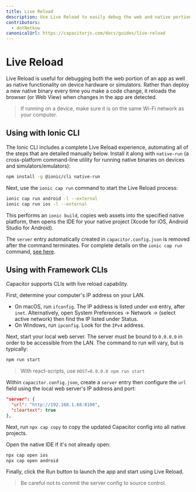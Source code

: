 ```yaml
---
title: Live Reload
description: Use Live Reload to easily debug the web and native portions of an app on a device or simulator.
contributors:
  - dotNetkow
canonicalUrl: https://capacitorjs.com/docs/guides/live-reload
---
```


# Live Reload

Live Reload is useful for debugging both the web portion of an app as well as native functionality on device hardware or simulators. Rather than deploy a new native binary every time you make a code change, it reloads the browser (or Web View) when changes in the app are detected.

> If running on a device, make sure it is on the same Wi-Fi network as your computer.

## Using with Ionic CLI

The Ionic CLI includes a complete Live Reload experience, automating all of the steps that are detailed manually below. Install it along with `native-run` (a cross-platform command-line utility for running native binaries on devices and simulators/emulators):

```bash
npm install -g @ionic/cli native-run
```

Next, use the `ionic cap run` command to start the Live Reload process:

```bash
ionic cap run android -l --external
ionic cap run ios -l --external
```

This performs an `ionic build`, copies web assets into the specified native platform, then opens the IDE for your native project (Xcode for iOS, Android Studio for Android).

The `server` entry automatically created in `capacitor.config.json` is removed after the command terminates. For complete details on the `ionic cap run` command, [see here](https://ionicframework.com/docs/cli/commands/capacitor-run).

## Using with Framework CLIs

Capacitor supports CLIs with live reload capability.

First, determine your computer's IP address on your LAN.

- On macOS, run `ifconfig`. The IP address is listed under `en0` entry, after `inet`. Alternatively, open System Preferences -> Network -> (select active network) then find the IP listed under Status.
- On Windows, run `ipconfig`. Look for the `IPv4` address.

Next, start your local web server. The server must be bound to `0.0.0.0` in order to be accessible from the LAN. The command to run will vary, but is typically:

```bash
npm run start
```

> With react-scripts, use `HOST=0.0.0.0 npm run start`

Within `capacitor.config.json`, create a `server` entry then configure the `url` field using the local web server's IP address and port:

```json
"server": {
  "url": "http://192.168.1.68:8100",
  "cleartext": true
},
```

Next, run `npx cap copy` to copy the updated Capacitor config into all native projects.

Open the native IDE if it's not already open:

```bash
npx cap open ios
npx cap open android
```

Finally, click the Run button to launch the app and start using Live Reload.

> Be careful not to commit the server config to source control.
